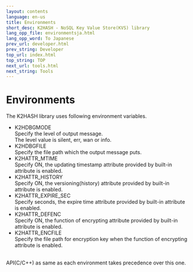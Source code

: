 ```yaml
---
layout: contents
language: en-us
title: Environments
short_desc: K2HASH - NoSQL Key Value Store(KVS) library
lang_opp_file: environmentsja.html
lang_opp_word: To Japanese
prev_url: developer.html
prev_string: Developer
top_url: index.html
top_string: TOP
next_url: tools.html
next_string: Tools
---
```


# Environments
The K2HASH library uses following environment variables.
- K2HDBGMODE  
  Specify the level of output message.  
  The level value is silent, err, wan or info.
- K2HDBGFILE  
  Specify the file path which the output message puts.
- K2HATTR_MTIME  
  Specify ON, the updating timestamp attribute provided by built-in attribute is enabled.
- K2HATTR_HISTORY  
  Specify ON, the versioning(history) attribute provided by built-in attribute is enabled.
- K2HATTR_EXPIRE_SEC  
  Specify seconds, the expire time attribute provided by built-in attribute is enabled.
- K2HATTR_DEFENC  
  Specify ON, the function of encrypting attribute provided by built-in attribute is enabled.
- K2HATTR_ENCFILE  
  Specify the file path for encryption key when the function of encrypting attribute is enabled.
<br />
API(C/C++) as same as each environment takes precedence over this one.
